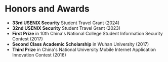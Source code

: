 # Honors and Awards
- **33rd USENIX Security** Student Travel Grant (2024)
- **32nd USENIX Security** Student Travel Grant (2023)
- **First Prize** in 10th China's National College Student Information Security Contest (2017)
- **Second Class Academic Scholarship** in Wuhan University (2017)
- **Third Prize** in China's National University Mobile Internet Application Innovation Contest (2016)
